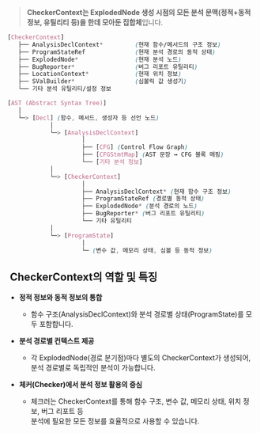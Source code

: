 
>  **CheckerContext는 ExplodedNode 생성 시점의 모든 분석 문맥(정적+동적 정보, 유틸리티 등)을 한데 모아둔 집합체**입니다.

```scss
[CheckerContext]
   ├── AnalysisDeclContext*         (현재 함수/메서드의 구조 정보)
   ├── ProgramStateRef              (현재 분석 경로의 동적 상태)
   ├── ExplodedNode*                (현재 분석 노드)
   ├── BugReporter*                 (버그 리포트 유틸리티)
   ├── LocationContext*             (현재 위치 정보)
   ├── SValBuilder*                 (심볼릭 값 생성기)
   └── 기타 분석 유틸리티/설정 정보
```



```scss
[AST (Abstract Syntax Tree)]
   │
   └─> [Decl] (함수, 메서드, 생성자 등 선언 노드)
            │
            └─> [AnalysisDeclContext]
                     │
                     ├── [CFG] (Control Flow Graph)
                     ├── [CFGStmtMap] (AST 문장 ↔ CFG 블록 매핑)
                     └── [기타 분석 정보]
            │
            └─> [CheckerContext]
                     │
                     ├── AnalysisDeclContext* (현재 함수 구조 정보)
                     ├── ProgramStateRef (경로별 동적 상태)
                     ├── ExplodedNode* (분석 경로의 노드)
                     ├── BugReporter* (버그 리포트 유틸리티)
                     └── 기타 유틸리티
            │
            └─> [ProgramState]
                     │
                     └─ (변수 값, 메모리 상태, 심볼 등 동적 정보)
```

##  CheckerContext의 역할 및 특징

- **정적 정보와 동적 정보의 통합**
    
    - 함수 구조(AnalysisDeclContext)와 분석 경로별 상태(ProgramState)를 모두 포함합니다.
        
- **분석 경로별 컨텍스트 제공**
    
    - 각 ExplodedNode(경로 분기점)마다 별도의 CheckerContext가 생성되어,  
        분석 경로별로 독립적인 분석이 가능합니다.
        
- **체커(Checker)에서 분석 정보 활용의 중심**
    
    - 체크러는 CheckerContext를 통해 함수 구조, 변수 값, 메모리 상태, 위치 정보, 버그 리포트 등  
        분석에 필요한 모든 정보를 효율적으로 사용할 수 있습니다.